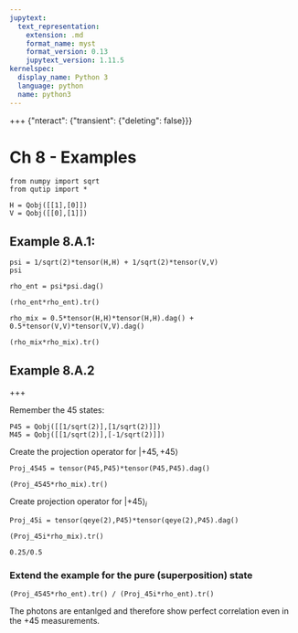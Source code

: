 ```yaml
---
jupytext:
  text_representation:
    extension: .md
    format_name: myst
    format_version: 0.13
    jupytext_version: 1.11.5
kernelspec:
  display_name: Python 3
  language: python
  name: python3
---
```


+++ {"nteract": {"transient": {"deleting": false}}}

# Ch 8 - Examples

```{code-cell} ipython3
from numpy import sqrt
from qutip import *
```

```{code-cell} ipython3
H = Qobj([[1],[0]])
V = Qobj([[0],[1]])
```

## Example 8.A.1:

```{code-cell} ipython3
psi = 1/sqrt(2)*tensor(H,H) + 1/sqrt(2)*tensor(V,V)
psi
```

```{code-cell} ipython3
rho_ent = psi*psi.dag()
```

```{code-cell} ipython3
(rho_ent*rho_ent).tr()
```

```{code-cell} ipython3
rho_mix = 0.5*tensor(H,H)*tensor(H,H).dag() + 0.5*tensor(V,V)*tensor(V,V).dag()
```

```{code-cell} ipython3
(rho_mix*rho_mix).tr()
```

## Example 8.A.2

+++

Remember the 45 states:

```{code-cell} ipython3
P45 = Qobj([[1/sqrt(2)],[1/sqrt(2)]])
M45 = Qobj([[1/sqrt(2)],[-1/sqrt(2)]])
```

Create the projection operator for $|+45,+45\rangle$

```{code-cell} ipython3
Proj_4545 = tensor(P45,P45)*tensor(P45,P45).dag()
```

```{code-cell} ipython3
(Proj_4545*rho_mix).tr()
```

Create projection operator for $|+45\rangle_i$

```{code-cell} ipython3
Proj_45i = tensor(qeye(2),P45)*tensor(qeye(2),P45).dag()
```

```{code-cell} ipython3
(Proj_45i*rho_mix).tr()
```

```{code-cell} ipython3
0.25/0.5
```

### Extend the example for the pure (superposition) state

```{code-cell} ipython3
(Proj_4545*rho_ent).tr() / (Proj_45i*rho_ent).tr()
```

The photons are entanlged and therefore show perfect correlation even in the +45 measurements.

